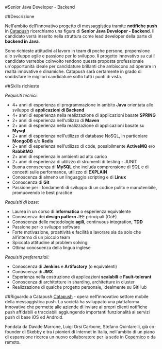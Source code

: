 #Senior Java Developer - Backend

##Descrizione

Nell'ambito dell'innovativo progetto di messaggistica tramite **notifiche push** in [Catapush](http://www.catapush.com) ricerchiamo una figura di **Senior Java Developer - Backend**. Il candidato verrà inserito nella struttura come lead developer della parte di **backend in Java**.

Sono richieste attitudini al lavoro in team di poche persone, propensione allo sviluppo agile e passione per lo sviluppo.
Il progetto innovativo su cui il candidato verrebbe coinvolto rendono questa proposta professionale un'opportunità ideale per candidature brillanti che ambiscono ad operare in realtà innovative e dinamiche.
Catapush sarà certamente in grado di soddisfare le migliori candidature sotto tutti i punti di vista.

##Skills richieste

*Requisiti tecnici:*

* 4+ anni di esperienza di programmazione in ambito **Java** orientata allo sviluppo di **applicazioni di Backend**
* 4+ anni di esperienza nella realizzazione di applicazioni basate **SPRING**
* 2+ anni di esperienza nell'utilizzo di **Maven**
* 2+ anni di esperienza nella realizzazione di applicazioni basate su **Mysql**
* 2+ anni di esperienza nell'utilizzo di database NoSQL, in particolare **MongoDB** e/o **Redis**
* 2+ anni di esperienza nell'utilizzo di code, possibilmente **ActiveMQ** e/o **RabbitMQ**
* 2+ anni di esperienza in ambienti ad alto carico
* 2+ anni di esperienza di utilizzo di strumenti di testing - JUNIT
* Buona conoscenza di **MySQL** che includa comprensione di SQL e di concetti sulle performance, utilizzo di **EXPLAIN**
* Conoscenza di almeno un linguaggio scripting e di **Linux**
* Conoscenza di **Git**
* Passione per i fondamenti di sviluppo di un codice pulito e manutenibile, promuovendo le best practice

*Requisiti di base:*

* Laurea in un corso di **informatica** o esperienza equivalente
* Conoscenza dei **design pattern** JEE principali (GoF)
* Conoscenza delle metodologie **agili**, continuous integration, **TDD**
* Passione per lo sviluppo software
* Forte motivazione, proattività e facilità a lavorare sia da solo che all'interno di un piccolo team
* Spiccata attitudine al problem solving
* Ottima conoscenza della lingua inglese

*Requisiti preferenziali:*

* Conoscenza di **Jenkins** e **Artifactory** (o equivalenti)
* Conoscenza di **JMX**
* Esperienza nella costruzione di applicazioni **scalabili** e **Fault-tolerant**
* Conoscenza di architetture in sharding, architetture in cluster
* Realizzazione di qualche progetto personale, idealmente su GitHub


##Riguardo a Catapush
[Catapush](http://www.catapush.com) - opera nell'innovativo settore mobile della messaggistica push. La società ha sviluppato una piattaforma innovativa che permette alle aziende di inviare ai propri clienti notifiche push affidabili e tracciabili aggiungendo importanti funzionalità ai servizi push di base iOS ed Android. 

Fondata da Davide Marrone, Luigi Orsi Carbone, Stefano Quintarelli, già co-founder di Skebby e tra i pionieri di Internet in Italia, nell'ambito di un piano di espansione ricerca un nuovo collaboratore per la sede in [Copernico](http://www.copernicomilano.it/) o da remoto.

